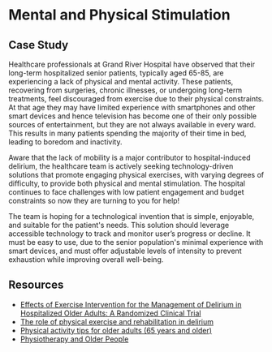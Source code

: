 # Mental and Physical Stimulation

## Case Study
Healthcare professionals at Grand River Hospital have observed that their long-term hospitalized senior patients, typically aged 65-85, are experiencing a lack of physical and mental activity. These patients, recovering from surgeries, chronic illnesses, or undergoing long-term treatments, feel discouraged from exercise due to their physical constraints. At that age they may have limited experience with smartphones and other smart devices and hence television has become one of their only possible sources of entertainment, but they are not always available in every ward. This results in many patients spending the majority of their time in bed, leading to boredom and inactivity.

Aware that the lack of mobility is a major contributor to hospital-induced delirium, the healthcare team is actively seeking technology-driven solutions that promote engaging physical exercises, with varying degrees of difficulty, to provide both physical and mental stimulation. The hospital continues to face challenges with low patient engagement and budget constraints so now they are turning to you for help!

The team is hoping for a technological invention that is simple, enjoyable, and suitable for the patient's needs. This solution should leverage accessible technology to track and monitor user’s progress or decline. It must be easy to use, due to the senior population's minimal experience with smart devices, and must offer adjustable levels of intensity to prevent exhaustion while improving overall well-being.
## Resources
* [Effects of Exercise Intervention for the Management of Delirium in Hospitalized Older Adults: A Randomized Clinical Trial](https://pubmed.ncbi.nlm.nih.gov/38593983/#:~:text=Exercise%20seemed%20to%20reduce%20delirium,did%20not%20reach%20statistical%20significance.)
* [The role of physical exercise and rehabilitation in delirium](https://www.ncbi.nlm.nih.gov/pmc/articles/PMC7224129/)
* [Physical activity tips for older adults (65 years and older)](https://www.canada.ca/en/public-health/services/publications/healthy-living/physical-activity-tips-older-adults-65-years-older.html)
* [Physiotherapy and Older People](https://www.physio-pedia.com/Physiotherapy_and_Older_People)